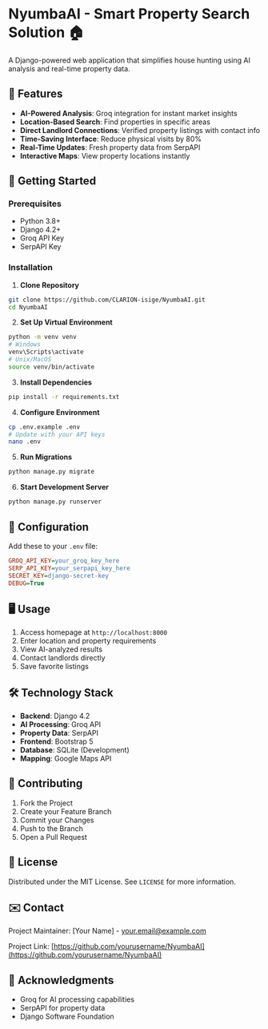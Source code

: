 
# NyumbaAI - Smart Property Search Solution 🏠

A Django-powered web application that simplifies house hunting using AI analysis and real-time property data.

## 📌 Features

- **AI-Powered Analysis**: Groq integration for instant market insights
- **Location-Based Search**: Find properties in specific areas
- **Direct Landlord Connections**: Verified property listings with contact info
- **Time-Saving Interface**: Reduce physical visits by 80%
- **Real-Time Updates**: Fresh property data from SerpAPI
- **Interactive Maps**: View property locations instantly

## 🚀 Getting Started

### Prerequisites
- Python 3.8+
- Django 4.2+
- Groq API Key
- SerpAPI Key

### Installation

1. **Clone Repository**
```bash
git clone https://github.com/CLARION-isige/NyumbaAI.git
cd NyumbaAI
```

2. **Set Up Virtual Environment**
```bash
python -m venv venv
# Windows
venv\Scripts\activate
# Unix/MacOS
source venv/bin/activate
```

3. **Install Dependencies**
```bash
pip install -r requirements.txt
```

4. **Configure Environment**
```bash
cp .env.example .env
# Update with your API keys
nano .env
```

5. **Run Migrations**
```bash
python manage.py migrate
```

6. **Start Development Server**
```bash
python manage.py runserver
```

## 🔧 Configuration

Add these to your `.env` file:
```ini
GROQ_API_KEY=your_groq_key_here
SERP_API_KEY=your_serpapi_key_here
SECRET_KEY=django-secret-key
DEBUG=True
```

## 🖥️ Usage

1. Access homepage at `http://localhost:8000`
2. Enter location and property requirements
3. View AI-analyzed results
4. Contact landlords directly
5. Save favorite listings

## 🛠️ Technology Stack

- **Backend**: Django 4.2
- **AI Processing**: Groq API
- **Property Data**: SerpAPI
- **Frontend**: Bootstrap 5
- **Database**: SQLite (Development)
- **Mapping**: Google Maps API


## 🤝 Contributing

1. Fork the Project
2. Create your Feature Branch
3. Commit your Changes
4. Push to the Branch
5. Open a Pull Request

## 📜 License

Distributed under the MIT License. See `LICENSE` for more information.

## ✉️ Contact

Project Maintainer: [Your Name] - your.email@example.com

Project Link: [https://github.com/yourusername/NyumbaAI](https://github.com/yourusername/NyumbaAI)

## 🙏 Acknowledgments

- Groq for AI processing capabilities
- SerpAPI for property data
- Django Software Foundation
